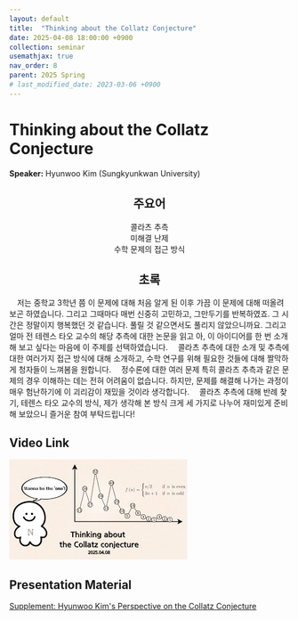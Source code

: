 ```yaml
---
layout: default
title:  "Thinking about the Collatz Conjecture"
date: 2025-04-08 18:00:00 +0900
collection: seminar
usemathjax: true
nav_order: 8
parent: 2025 Spring
# last_modified_date: 2023-03-06 +0900
---
```

# Thinking about the Collatz Conjecture

**Speaker:** Hyunwoo Kim (Sungkyunkwan University) <br>
   
## <center> 주요어 </center>
<center>콜라츠 추측</center>
<center>미해결 난제</center>
<center>수학 문제의 접근 방식</center>
   
## <center> 초록 </center>

&emsp;저는 중학교 3학년 쯤 이 문제에 대해 처음 알게 된 이후 가끔 이 문제에 대해 떠올려보곤 하였습니다. 그리고 그때마다 매번 신중히 고민하고, 그만두기를 반복하였죠. 그 시간은 정말이지 행복했던 것 같습니다. 풀릴 것 같으면서도 풀리지 않았으니까요. 그리고 얼마 전 테렌스 타오 교수의 해당 추측에 대한 논문을 읽고 아, 이 아이디어를 한 번 소개해 보고 싶다는 마음에 이 주제를 선택하였습니다.
&emsp;콜라츠 추측에 대한 소개 및 추측에 대한 여러가지 접근 방식에 대해 소개하고, 수학 연구를 위해 필요한 것들에 대해 짤막하게 청자들이 느껴봄을 원합니다.
&emsp;정수론에 대한 여러 문제 특히 콜라츠 추측과 같은 문제의 경우 이해하는 데는 전혀 어려움이 없습니다. 하지만, 문제를 해결해 나가는 과정이 매우 험난하기에 이 괴리감이 재밌을 것이라 생각합니다. 
&emsp;콜라츠 추측에 대해 반례 찾기, 테렌스 타오 교수의 방식, 제가 생각해 본 방식 크게 세 가지로 나누어 재미있게 준비해 보았으니 즐거운 참여 부탁드립니다!

## Video Link

[![Video Label](pictures/8_collatz.jpg)](https://youtu.be/yoOqqnEwlmw)

## Presentation Material
<a target='_blank' href='download/HyunwooKim_PerspectiveoftheCollatzConjecture.pdf'>Supplement: Hyunwoo Kim's Perspective on the Collatz Conjecture</a> 